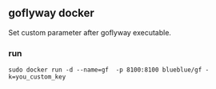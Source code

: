 ##  goflyway docker

Set custom parameter after goflyway executable.

###  run
```
sudo docker run -d --name=gf  -p 8100:8100 blueblue/gf -k=you_custom_key
```
